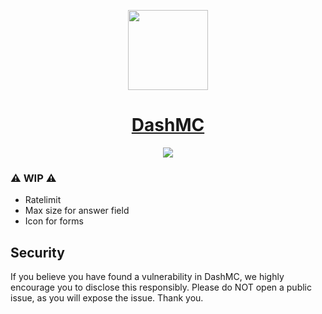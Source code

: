 <p align="center">
  <a href="https://dashmc.net">
    <picture>
      <img src="https://cdn.craftingstore.net/rPPmDHlLQ1/65166bb14cd8910362b73d6b98958230/67wlwtsvnufpuquuvvrt.png" height="128">
    </picture>
    <h1 align="center">DashMC</h1>
  </a>
</p>

<p align="center">
  <a href="https://creativecommons.org/licenses/by-nc/4.0/?ref=chooser-v1">
    <img src="https://img.shields.io/static/v1?label=License&message=CC-BY-NC-4.0&color=red">
  </a>
</p>

### ⚠️ WIP ⚠️
- Ratelimit
- Max size for answer field
- Icon for forms

## Security
If you believe you have found a vulnerability in DashMC, we highly encourage you to disclose this responsibly. Please do NOT open a public issue, as you will expose the issue. Thank you.
